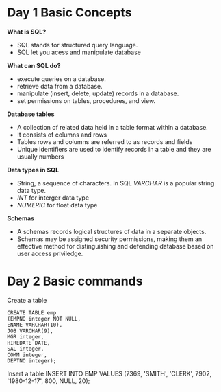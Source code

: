 # Day 1 Basic Concepts

**What is SQL?**
* SQL stands for structured query language.
* SQL let you acess and manipulate database

**What can SQL do?**
* execute queries on a database.
* retrieve data from a database.
* manipulate (insert, delete, update) records in a database.
* set permissions on tables, procedures, and view.

**Database tables**
* A collection of related data held in a table format within a database.
* It consists of columns and rows
* Tables rows and columns are referred to as records and fields
* Unique identifiers are used to identify records in a table and they are usually numbers

**Data types in SQL**
* String, a sequence of characters. In SQL *VARCHAR* is a popular string data type.
* *INT* for interger data type
* *NUMERIC* for float data type

**Schemas**
* A schemas records logical structures of data in a separate objects.
* Schemas may be assigned security permissions, making them an effective method for distinguishing and defending database based on user access priviledge.


# Day 2 Basic commands
Create a table
```
CREATE TABLE emp
(EMPNO integer NOT NULL,
ENAME VARCHAR(10),
JOB VARCHAR(9),
MGR integer,
HIREDATE DATE,
SAL integer,
COMM integer,
DEPTNO integer);
```

Insert a table
    INSERT INTO EMP VALUES (7369, 'SMITH', 'CLERK', 7902, '1980-12-17', 800, NULL, 20);